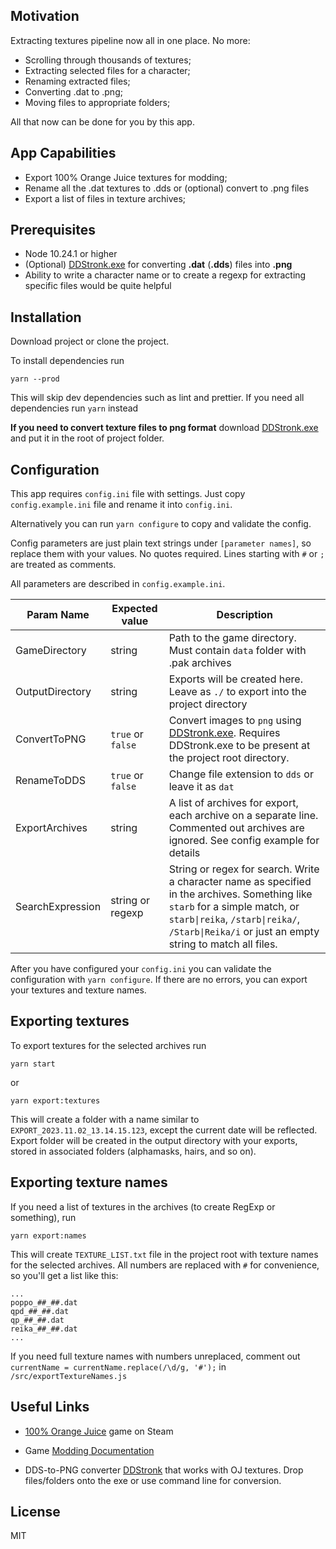 ## Motivation

Extracting textures pipeline now all in one place. No more:

-   Scrolling through thousands of textures;
-   Extracting selected files for a character;
-   Renaming extracted files;
-   Converting .dat to .png;
-   Moving files to appropriate folders;

All that now can be done for you by this app.

## App Capabilities

-   Export 100% Orange Juice textures for modding;
-   Rename all the .dat textures to .dds or (optional) convert to .png files
-   Export a list of files in texture archives;

## Prerequisites

-   Node 10.24.1 or higher
-   (Optional) [DDStronk.exe](https://github.com/scorpdx/ddstronk/releases) for converting **.dat** (**.dds**) files into **.png**
-   Ability to write a character name or to create a regexp for extracting specific files would be quite helpful

## Installation

Download project or clone the project.

To install dependencies run

`yarn --prod`

This will skip dev dependencies such as lint and prettier. If you need all dependencies run `yarn` instead

**If you need to convert texture files to png format** download [DDStronk.exe](https://github.com/scorpdx/ddstronk/releases) and put it in the root of project folder.

## Configuration

This app requires `config.ini` file with settings. Just copy `config.example.ini` file and rename it into `config.ini`.

Alternatively you can run `yarn configure` to copy and validate the config.

Config parameters are just plain text strings under `[parameter names]`, so replace them with your values. No quotes required. Lines starting with `#` or `;` are treated as comments.

All parameters are described in `config.example.ini`.

| Param Name       | Expected value    | Description                                                                                                                                                                                                                    |
| ---------------- | ----------------- | ------------------------------------------------------------------------------------------------------------------------------------------------------------------------------------------------------------------------------ |
| GameDirectory    | string            | Path to the game directory. Must contain `data` folder with .pak archives                                                                                                                                                      |
| OutputDirectory  | string            | Exports will be created here. Leave as `./` to export into the project directory                                                                                                                                               |
| ConvertToPNG     | `true` or `false` | Convert images to `png` using [DDStronk.exe](https://github.com/scorpdx/ddstronk/releases). Requires DDStronk.exe to be present at the project root directory.                                                                 |
| RenameToDDS      | `true` or `false` | Change file extension to `dds` or leave it as `dat`                                                                                                                                                                            |
| ExportArchives   | string            | A list of archives for export, each archive on a separate line. Commented out archives are ignored. See config example for details                                                                                             |
| SearchExpression | string or regexp  | String or regex for search. Write a character name as specified in the archives. Something like `starb` for a simple match, or `starb\|reika`, `/starb\|reika/`, `/Starb\|Reika/i` or just an empty string to match all files. |

After you have configured your `config.ini` you can validate the configuration with `yarn configure`. If there are no errors, you can export your textures and texture names.

## Exporting textures

To export textures for the selected archives run

`yarn start`

or

`yarn export:textures`

This will create a folder with a name similar to `EXPORT_2023.11.02_13.14.15.123`, except the current date will be reflected. Export folder will be created in the output directory with your exports, stored in associated folders (alphamasks, hairs, and so on).

## Exporting texture names

If you need a list of textures in the archives (to create RegExp or something), run

`yarn export:names`

This will create `TEXTURE_LIST.txt` file in the project root with texture names for the selected archives. All numbers are replaced with `#` for convenience, so you'll get a list like this:

```
...
poppo_##_##.dat
qpd_##_##.dat
qp_##_##.dat
reika_##_##.dat
...
```

If you need full texture names with numbers unreplaced, comment out `currentName = currentName.replace(/\d/g, '#');` in `/src/exportTextureNames.js`

## Useful Links

-   [100% Orange Juice](https://store.steampowered.com/app/282800/100_Orange_Juice/) game on Steam

-   Game [Modding Documentation](https://steamcommunity.com/sharedfiles/filedetails/?id=2189405817)

-   DDS-to-PNG converter [DDStronk](https://github.com/scorpdx/ddstronk) that works with OJ textures. Drop files/folders onto the exe or use command line for conversion.

## License

MIT
